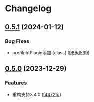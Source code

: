 # Changelog

## [0.5.1](https://github.com/missannil/miniprogram-tailwind-preset/compare/v0.5.0...v0.5.1) (2024-01-12)


### Bug Fixes

* prefilghtPlugin添加 [class] ([989d539](https://github.com/missannil/miniprogram-tailwind-preset/commit/989d539fb6f2c99c6185dad0acf0c9980433c03d))

## [0.5.0](https://github.com/missannil/miniprogram-tailwind-preset/compare/v0.4.4...v0.5.0) (2023-12-29)


### Features

* 重构支持3.4.0 ([f4472fd](https://github.com/missannil/miniprogram-tailwind-preset/commit/f4472fd26e4952e8808356c1bdbce89ab8e0fbcc))
